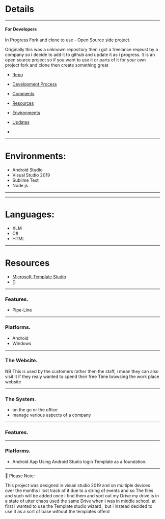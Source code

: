 # Details
-----------------------
#### For Developers
In Progress Fork and clone to use - Open Source side project.

Originally this was a unknown repository then i got a freelance reqeust by a company
so i decide to add it to github and update it as i progress.
It is an open source project so if you want to use it or parts of it for your own project 
fork and clone then create something great

* [Repo](https://github.com/DonovanSnow-Dev/Management-System/blob/main/documentation/Usage.md)      

* [Development Process](https://)
* [Comments](https://)  
* [Resources](https://)                
* [Environments](https://)
* [Updates](https://)                  
* 
---------------
# Environments:
* Android Studio 
* Visual Studio 2019
* Sublime Text
* Node js  
---------------

---------------
# Languages:
* XLM 
* C#
* HTML
---------------
# Resources 
* [Microsoft-Template Studio](https://github.com/microsoft)
* []
---------------

### Features.
* Pipe-Line

---------------

### Platforms.
* Android
* Windows

---------------
### The Website.
NB
This is used by the customers rather then the staff, i mean they can also visit it if they realy wanted to spend their free
Time browsing the work place website 

---------------

### The System.
* on the go or the office 
* manage various aspects of a company   

---------------

### Features.

---------------

### Platforms.
* Android App 
Using Android Studio login Template as a foundation.
---------------

:book: Please Note:

This project was designed in visual studio 2019 and on multiple devices
over the months i lost track of it due to a string of events and so
The files and such will be added once i find them and sort out my Drive
my drive is in a state of utter chaos used the same Drive when i was in middle school.
at first i wanted to use the Template studio wizard , but i instead decided to use it as a sort
of base without the templates offerd
